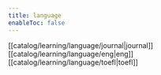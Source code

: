 ```yaml
---
title: language
enableToc: false
---
```

[[catalog/learning/language/journal|journal]]   
[[catalog/learning/language/eng|eng]]   
[[catalog/learning/language/toefl|toefl]]   
